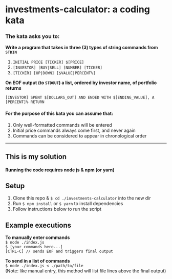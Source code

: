 # investments-calculator: a coding kata

### The kata asks you to:
__Write a program that takes in three (3) types of string commands from `STDIN`__

  1. ```INITIAL PRICE [TICKER] $[PRICE]```  
  2. ```[INVESTOR] [BUY|SELL] [NUMBER] [TICKER]```  
  3. ```[TICKER] [UP|DOWN] [$VALUE|PERCENT%]```  

__On EOF output (to `STDOUT`) a list, ordered by investor name, of portfolio returns__  

```[INVESTOR] SPENT $[DOLLARS_OUT] AND ENDED WITH $[ENDING_VALUE], A [PERCENT]% RETURN```

#### For the purpose of this kata you can assume that:
  1. Only well-formatted commands will be entered
  2. Initial price commands always come first, and never again
  3. Commands can be considered to appear in chronological order

---

## This is my solution

#### Running the code requires node js & npm (or yarn)

## Setup
1. Clone this repo & ```$ cd ./investments-calculator``` into the new dir
2. Run ```$ npm install``` or ```$ yarn``` to install dependencies
3. Follow instructions below to run the script

## Example executions
__To manually enter commands__  
```$ node ./index.js```  
```$ [your commands here...]```  
```[CTRL-C] // sends EOF and triggers final output```  

__To send in a list of commands__  
```$ node ./index.js < ./path/to/file```  
(Note: like manual entry, this method will list file lines above the final output)
